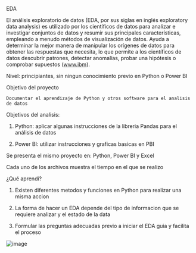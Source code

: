 EDA

El análisis exploratorio de datos (EDA, por sus siglas en inglés exploratory data analysis) es utilizado por los científicos de datos para analizar e investigar conjuntos de datos y resumir sus principales características, empleando a menudo métodos de visualización de datos. Ayuda a determinar la mejor manera de manipular los orígenes de datos para obtener las respuestas que necesita, lo que permite a los científicos de datos descubrir patrones, detectar anomalías, probar una hipótesis o comprobar supuestos (www.ibm).



Nivel: principiantes, sin ningun conocimiento previo en Python o Power BI

Objetivo del proyecto

    Documentar el aprendizaje de Python y otros software para el analisis de datos 

Objetivos del analisis: 

1. Python: aplicar algunas instrucciones de la libreria Pandas para el análisis de datos

2. Power BI: utilizar instrucciones y graficas basicas en PBI 



Se presenta el mismo proyecto en: Python, Power BI y Excel

Cada uno de los archivos muestra el tiempo en el que se realizo


¿Qué aprendí?

1. Existen diferentes metodos y funciones en Python para realizar una misma accion

2. La forma de hacer un EDA depende del tipo de informacion que se requiere analizar y el estado de la data

3. Formular las preguntas adecuadas previo a iniciar el EDA guia y facilita el proceso










![image](https://user-images.githubusercontent.com/82233779/171176588-8a27e1c7-b670-4f20-b294-722ed95711bb.png)





